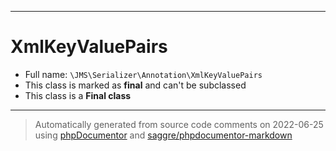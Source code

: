 ***

# XmlKeyValuePairs

* Full name: `\JMS\Serializer\Annotation\XmlKeyValuePairs`
* This class is marked as **final** and can't be subclassed
* This class is a **Final class**

***
> Automatically generated from source code comments on 2022-06-25 using [phpDocumentor](http://www.phpdoc.org/) and [saggre/phpdocumentor-markdown](https://github.com/Saggre/phpDocumentor-markdown)
